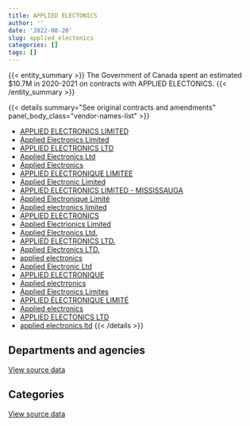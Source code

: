 ```yaml
---
title: APPLIED ELECTONICS
author: ''
date: '2022-08-20'
slug: applied_electonics
categories: []
tags: []
---
```


<script src="/rmarkdown-libs/htmlwidgets/htmlwidgets.js"></script>
<link href="/rmarkdown-libs/datatables-css/datatables-crosstalk.css" rel="stylesheet" />
<script src="/rmarkdown-libs/datatables-binding/datatables.js"></script>
<script src="/rmarkdown-libs/jquery/jquery-3.6.0.min.js"></script>
<link href="/rmarkdown-libs/dt-core-bootstrap/css/dataTables.bootstrap.min.css" rel="stylesheet" />
<link href="/rmarkdown-libs/dt-core-bootstrap/css/dataTables.bootstrap.extra.css" rel="stylesheet" />
<script src="/rmarkdown-libs/dt-core-bootstrap/js/jquery.dataTables.min.js"></script>
<script src="/rmarkdown-libs/dt-core-bootstrap/js/dataTables.bootstrap.min.js"></script>
<link href="/rmarkdown-libs/crosstalk/css/crosstalk.min.css" rel="stylesheet" />
<script src="/rmarkdown-libs/crosstalk/js/crosstalk.min.js"></script>
<script src="/rmarkdown-libs/htmlwidgets/htmlwidgets.js"></script>
<link href="/rmarkdown-libs/datatables-css/datatables-crosstalk.css" rel="stylesheet" />
<script src="/rmarkdown-libs/datatables-binding/datatables.js"></script>
<script src="/rmarkdown-libs/jquery/jquery-3.6.0.min.js"></script>
<link href="/rmarkdown-libs/dt-core-bootstrap/css/dataTables.bootstrap.min.css" rel="stylesheet" />
<link href="/rmarkdown-libs/dt-core-bootstrap/css/dataTables.bootstrap.extra.css" rel="stylesheet" />
<script src="/rmarkdown-libs/dt-core-bootstrap/js/jquery.dataTables.min.js"></script>
<script src="/rmarkdown-libs/dt-core-bootstrap/js/dataTables.bootstrap.min.js"></script>
<link href="/rmarkdown-libs/crosstalk/css/crosstalk.min.css" rel="stylesheet" />
<script src="/rmarkdown-libs/crosstalk/js/crosstalk.min.js"></script>

{{< entity_summary >}}
The Government of Canada spent an estimated \$10.7M in 2020-2021 on contracts with APPLIED ELECTONICS.
{{< /entity_summary >}}

{{< details summary="See original contracts and amendments" panel_body_class="vendor-names-list" >}}
- [APPLIED ELECTRONICS LIMITED](https://search.open.canada.ca/en/ct/?sort=contract_value_f%20desc&page=1&search_text=%22APPLIED%20ELECTRONICS%20LIMITED%22)
- [Applied Electronics Limited](https://search.open.canada.ca/en/ct/?sort=contract_value_f%20desc&page=1&search_text=%22Applied%20Electronics%20Limited%22)
- [APPLIED ELECTRONICS LTD](https://search.open.canada.ca/en/ct/?sort=contract_value_f%20desc&page=1&search_text=%22APPLIED%20ELECTRONICS%20LTD%22)
- [Applied Electronics Ltd](https://search.open.canada.ca/en/ct/?sort=contract_value_f%20desc&page=1&search_text=%22Applied%20Electronics%20Ltd%22)
- [Applied Electronics](https://search.open.canada.ca/en/ct/?sort=contract_value_f%20desc&page=1&search_text=%22Applied%20Electronics%22)
- [APPLIED ELECTRONIQUE LIMITEE](https://search.open.canada.ca/en/ct/?sort=contract_value_f%20desc&page=1&search_text=%22APPLIED%20ELECTRONIQUE%20LIMITEE%22)
- [Applied Electronic Limited](https://search.open.canada.ca/en/ct/?sort=contract_value_f%20desc&page=1&search_text=%22Applied%20Electronic%20Limited%22)
- [APPLIED ELECTRONICS LIMITED - MISSISSAUGA](https://search.open.canada.ca/en/ct/?sort=contract_value_f%20desc&page=1&search_text=%22APPLIED%20ELECTRONICS%20LIMITED%20-%20MISSISSAUGA%22)
- [Applied Électronique Limité](https://search.open.canada.ca/en/ct/?sort=contract_value_f%20desc&page=1&search_text=%22Applied%20%c3%89lectronique%20Limit%c3%a9%22)
- [Applied electronics limited](https://search.open.canada.ca/en/ct/?sort=contract_value_f%20desc&page=1&search_text=%22Applied%20electronics%20limited%22)
- [APPLIED ELECTRONICS](https://search.open.canada.ca/en/ct/?sort=contract_value_f%20desc&page=1&search_text=%22APPLIED%20ELECTRONICS%22)
- [Applied Electrionics Limited](https://search.open.canada.ca/en/ct/?sort=contract_value_f%20desc&page=1&search_text=%22Applied%20Electrionics%20Limited%22)
- [Applied Electronics Ltd.](https://search.open.canada.ca/en/ct/?sort=contract_value_f%20desc&page=1&search_text=%22Applied%20Electronics%20Ltd.%22)
- [APPLIED ELECTRONICS LTD.](https://search.open.canada.ca/en/ct/?sort=contract_value_f%20desc&page=1&search_text=%22APPLIED%20ELECTRONICS%20LTD.%22)
- [Applied Electronics LTD.](https://search.open.canada.ca/en/ct/?sort=contract_value_f%20desc&page=1&search_text=%22Applied%20Electronics%20LTD.%22)
- [applied electronics](https://search.open.canada.ca/en/ct/?sort=contract_value_f%20desc&page=1&search_text=%22applied%20electronics%22)
- [Applied Electronic Ltd](https://search.open.canada.ca/en/ct/?sort=contract_value_f%20desc&page=1&search_text=%22Applied%20Electronic%20Ltd%22)
- [APPLIED ELECTRONIQUE](https://search.open.canada.ca/en/ct/?sort=contract_value_f%20desc&page=1&search_text=%22APPLIED%20ELECTRONIQUE%22)
- [Applied electrronics](https://search.open.canada.ca/en/ct/?sort=contract_value_f%20desc&page=1&search_text=%22Applied%20electrronics%22)
- [Applied Electronics Limites](https://search.open.canada.ca/en/ct/?sort=contract_value_f%20desc&page=1&search_text=%22Applied%20Electronics%20Limites%22)
- [APPLIED ÉLECTRONIQUE LIMITÉ](https://search.open.canada.ca/en/ct/?sort=contract_value_f%20desc&page=1&search_text=%22APPLIED%20%c3%89LECTRONIQUE%20LIMIT%c3%89%22)
- [Applied electronics](https://search.open.canada.ca/en/ct/?sort=contract_value_f%20desc&page=1&search_text=%22Applied%20electronics%22)
- [APPLIED ELECTONICS LTD](https://search.open.canada.ca/en/ct/?sort=contract_value_f%20desc&page=1&search_text=%22APPLIED%20ELECTONICS%20LTD%22)
- [applied electronics ltd](https://search.open.canada.ca/en/ct/?sort=contract_value_f%20desc&page=1&search_text=%22applied%20electronics%20ltd%22)
{{< /details >}}

## Departments and agencies

<div id="htmlwidget-1" style="width:100%;height:auto;" class="datatables html-widget"></div>
<script type="application/json" data-for="htmlwidget-1">{"x":{"style":"bootstrap","filter":"none","vertical":false,"data":[["<a href=\"/departments/aafc-aac/\">Agriculture and Agri-Food Canada<\/a>","<a href=\"/departments/aandc-aadnc/\">Crown-Indigenous Relations and Northern Affairs Canada<\/a>","<a href=\"/departments/atssc-scdata/\">Administrative Tribunals Support Service of Canada<\/a>","<a href=\"/departments/cannor/\">Canadian Northern Economic Development Agency<\/a>","<a href=\"/departments/cbsa-asfc/\">Canada Border Services Agency<\/a>","<a href=\"/departments/cic/\">Immigration, Refugees and Citizenship Canada<\/a>","<a href=\"/departments/cra-arc/\">Canada Revenue Agency<\/a>","<a href=\"/departments/crtc/\">Canadian Radio-television and Telecommunications Commission<\/a>","<a href=\"/departments/csa-asc/\">Canadian Space Agency<\/a>","<a href=\"/departments/csc-scc/\">Correctional Service of Canada<\/a>","<a href=\"/departments/csps-efpc/\">Canada School of Public Service<\/a>","<a href=\"/departments/dfatd-maecd/\">Global Affairs Canada<\/a>","<a href=\"/departments/dfo-mpo/\">Fisheries and Oceans Canada<\/a>","<a href=\"/departments/dnd-mdn/\">National Defence<\/a>","<a href=\"/departments/elections/\">Elections Canada<\/a>","<a href=\"/departments/esdc-edsc/\">Employment and Social Development Canada<\/a>","<a href=\"/departments/hc-sc/\">Health Canada<\/a>","<a href=\"/departments/irb-cisr/\">Immigration and Refugee Board of Canada<\/a>","<a href=\"/departments/isc-sac/\">Indigenous Services Canada<\/a>","<a href=\"/departments/lac-bac/\">Library and Archives Canada<\/a>","<a href=\"/departments/mgerc-ceegm/\">Military Grievances External Review Committee<\/a>","<a href=\"/departments/nfb-onf/\">National Film Board<\/a>","<a href=\"/departments/nrc-cnrc/\">National Research Council Canada<\/a>","<a href=\"/departments/nrcan-rncan/\">Natural Resources Canada<\/a>","<a href=\"/departments/nserc-crsng/\">Natural Sciences and Engineering Research Council of Canada<\/a>","<a href=\"/departments/pc/\">Parks Canada<\/a>","<a href=\"/departments/pco-bcp/\">Privy Council Office<\/a>","<a href=\"/departments/psc-cfp/\">Public Service Commission of Canada<\/a>","<a href=\"/departments/pwgsc-tpsgc/\">Public Services and Procurement Canada<\/a>","<a href=\"/departments/rcmp-grc/\">Royal Canadian Mounted Police<\/a>","<a href=\"/departments/ssc-spc/\">Shared Services Canada<\/a>","<a href=\"/departments/statcan/\">Statistics Canada<\/a>","<a href=\"/departments/tsb-bst/\">Transportation Safety Board of Canada<\/a>","<a href=\"/departments/vac-acc/\">Veterans Affairs Canada<\/a>"],[4541.14,362620.93,160318.97,null,24930.47,70397.68,21149.55,18023.74,197337.55,null,175739.52,1252921.24,null,906893.96,null,351614.23,107418.95,null,null,11024.4,null,777045.63,null,null,24010.97,null,null,null,6366522.31,35091.06,186332.92,238126.57,null,11023.55],[10874.84,27863.05,null,null,12749.41,217390.01,null,null,230829.56,null,69696.49,309838.88,null,1515414.88,null,217851.47,null,null,27863.05,10921.27,null,375504.93,27416.41,324434.58,10401.65,null,338269.81,184952.46,16207449.43,32216.97,683638.36,14876.6,79608.3,null],[null,null,null,10783,31086.04,139022.32,160467.49,null,193120.06,167291.2,74893.3,11923.76,65814.36,1394212.3,50725.82,326350.68,null,null,382460.86,10916.02,982.27,817052.82,null,null,null,1622.38,573436.24,95331.1,9319468.12,320062.58,802353.17,124642.1,null,17468.59],[null,null,null,null,null,18046.19,0,32011.88,19511.86,null,34171.2,690594.76,null,733761.2,null,917246.09,null,284727.88,13859.56,13431.1,44815.99,1700121.78,null,null,null,37010.45,270828.02,null,5098323.1,614236.24,95322.61,107714.4,null,null]],"container":"<table class=\"table table-striped table-hover row-border order-column display\">\n  <thead>\n    <tr>\n      <th>Department<\/th>\n      <th>2017-2018<\/th>\n      <th>2018-2019<\/th>\n      <th>2019-2020<\/th>\n      <th>2020-2021<\/th>\n    <\/tr>\n  <\/thead>\n<\/table>","options":{"order":[[4,"desc"]],"pageLength":10,"autoWidth":true,"columnDefs":[{"targets":1,"render":"function(data, type, row, meta) {\n    return type !== 'display' ? data : DTWidget.formatCurrency(data, \"$\", 2, 3, \",\", \".\", true, null);\n  }"},{"targets":2,"render":"function(data, type, row, meta) {\n    return type !== 'display' ? data : DTWidget.formatCurrency(data, \"$\", 2, 3, \",\", \".\", true, null);\n  }"},{"targets":3,"render":"function(data, type, row, meta) {\n    return type !== 'display' ? data : DTWidget.formatCurrency(data, \"$\", 2, 3, \",\", \".\", true, null);\n  }"},{"targets":4,"render":"function(data, type, row, meta) {\n    return type !== 'display' ? data : DTWidget.formatCurrency(data, \"$\", 2, 3, \",\", \".\", true, null);\n  }"},{"width":"16%","targets":[1,2,3,4]},{"className":"dt-right","targets":[1,2,3,4]}],"orderClasses":false}},"evals":["options.columnDefs.0.render","options.columnDefs.1.render","options.columnDefs.2.render","options.columnDefs.3.render"],"jsHooks":[]}</script>
<p class="text-right">
<a href="https://github.com/GoC-Spending/contracts-data/tree/main/data/out/vendors/applied_electonics/summary_by_fiscal_year_by_department.csv" class="source-data-link btn btn-link">View source data</a>
</p>

## Categories

<div id="htmlwidget-2" style="width:100%;height:auto;" class="datatables html-widget"></div>
<script type="application/json" data-for="htmlwidget-2">{"x":{"style":"bootstrap","filter":"none","vertical":false,"data":[["<a href=\"/categories/1_facilities_and_construction/\">Facilities and construction<\/a>","<a href=\"/categories/10_office_management/\">Office management<\/a>","<a href=\"/categories/11_defence/\">Defence<\/a>","<a href=\"/categories/2_professional_services/\">Professional services<\/a>","<a href=\"/categories/3_information_technology/\">Information technology<\/a>","<a href=\"/categories/6_industrial_products_and_services/\">Industrial products and services<\/a>","<a href=\"/categories/9_human_capital/\">Human capital<\/a>"],[null,153685.93,790264.31,6396506.68,3855201.73,107426.7,null],[22529.31,324766.63,1515414.88,15795882.97,3195048.36,76420.26,null],[339390.15,271313.63,1378924.99,8342402.97,4564483.92,159327.24,35643.68],[640642.6,79296.92,733761.2,4383383.98,4684064.21,62699.82,141885.6]],"container":"<table class=\"table table-striped table-hover row-border order-column display\">\n  <thead>\n    <tr>\n      <th>Category<\/th>\n      <th>2017-2018<\/th>\n      <th>2018-2019<\/th>\n      <th>2019-2020<\/th>\n      <th>2020-2021<\/th>\n    <\/tr>\n  <\/thead>\n<\/table>","options":{"order":[[4,"desc"]],"dom":"t","pageLength":30,"autoWidth":true,"columnDefs":[{"targets":1,"render":"function(data, type, row, meta) {\n    return type !== 'display' ? data : DTWidget.formatCurrency(data, \"$\", 2, 3, \",\", \".\", true, null);\n  }"},{"targets":2,"render":"function(data, type, row, meta) {\n    return type !== 'display' ? data : DTWidget.formatCurrency(data, \"$\", 2, 3, \",\", \".\", true, null);\n  }"},{"targets":3,"render":"function(data, type, row, meta) {\n    return type !== 'display' ? data : DTWidget.formatCurrency(data, \"$\", 2, 3, \",\", \".\", true, null);\n  }"},{"targets":4,"render":"function(data, type, row, meta) {\n    return type !== 'display' ? data : DTWidget.formatCurrency(data, \"$\", 2, 3, \",\", \".\", true, null);\n  }"},{"width":"16%","targets":[1,2,3,4]},{"className":"dt-right","targets":[1,2,3,4]}],"orderClasses":false,"lengthMenu":[10,25,30,50,100]}},"evals":["options.columnDefs.0.render","options.columnDefs.1.render","options.columnDefs.2.render","options.columnDefs.3.render"],"jsHooks":[]}</script>
<p class="text-right">
<a href="https://github.com/GoC-Spending/contracts-data/tree/main/data/out/vendors/applied_electonics/summary_by_fiscal_year_by_category.csv" class="source-data-link btn btn-link">View source data</a>
</p>
